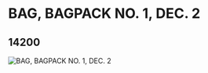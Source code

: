 # BAG, BAGPACK NO. 1, DEC. 2
## 14200
![BAG, BAGPACK NO. 1, DEC. 2](https://lc-www-live-s.legocdn.com/media/bricks/5/2/6037413.jpg)